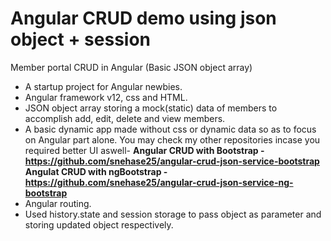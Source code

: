 # Angular CRUD demo using json object + session 

Member portal CRUD in Angular (Basic JSON object array)

- A startup project for Angular newbies.
- Angular framework v12, css and HTML.
- JSON object array storing a mock(static) data of members to accomplish add, edit, delete and view members.
- A basic dynamic app made without css or dynamic data so as to focus on Angular part alone. 
  You may check my other repositories incase you required better UI aswell-
  **Angular CRUD with Bootstrap - https://github.com/snehase25/angular-crud-json-service-bootstrap
  **Angulat CRUD with ngBootstrap - https://github.com/snehase25/angular-crud-json-service-ng-bootstrap****
- Angular routing.
- Used history.state and session storage to pass object as parameter and storing updated object respectively.
